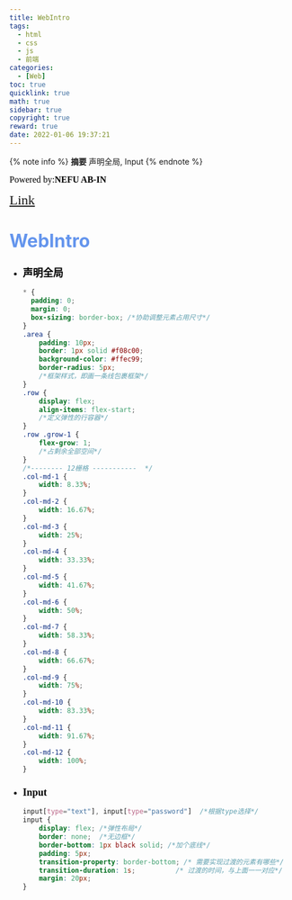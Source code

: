 ```yaml
---
title: WebIntro
tags:
  - html
  - css
  - js
  - 前端
categories:
  - [Web]
toc: true
quicklink: true
math: true
sidebar: true
copyright: true
reward: true
date: 2022-01-06 19:37:21
---
```

{% note info %}
**摘要**
声明全局, Input
{% endnote %}
<!-- more -->
<font color=#000000	size=3 face=楷体>Powered by:**NEFU AB-IN**</font>

<font color=#FFA500 size=5 face=楷体>[Link](https://github.com/bwhyman/web-course)</font>

# <font color=#6495ED size=6 >WebIntro</font>

* ### <font color=#000000 size=4 face=粗体>声明全局</font>

  ```css
  * {
  	padding: 0;
  	margin: 0;
  	box-sizing: border-box; /*协助调整元素占用尺寸*/
  }
  .area {
      padding: 10px;
      border: 1px solid #f08c00;
      background-color: #ffec99;
      border-radius: 5px;
      /*框架样式，即画一条线包裹框架*/
  }
  .row {
      display: flex;
      align-items: flex-start;
      /*定义弹性的行容器*/
  }
  .row .grow-1 {
      flex-grow: 1;
      /*占剩余全部空间*/
  }
  /*-------- 12栅格 -----------  */
  .col-md-1 {
      width: 8.33%;
  }
  .col-md-2 {
      width: 16.67%;
  }
  .col-md-3 {
      width: 25%;
  }
  .col-md-4 {
      width: 33.33%;
  }
  .col-md-5 {
      width: 41.67%;
  }
  .col-md-6 {
      width: 50%;
  }
  .col-md-7 {
      width: 58.33%;
  }
  .col-md-8 {
      width: 66.67%;
  }
  .col-md-9 {
      width: 75%;
  }
  .col-md-10 {
      width: 83.33%;
  }
  .col-md-11 {
      width: 91.67%;
  }
  .col-md-12 {
      width: 100%;
  }
  ```

* ### <font color=#000000 size=4 face=粗体>Input</font>

  ```css
  input[type="text"], input[type="password"]  /*根据type选择*/
  input {
      display: flex; /*弹性布局*/	
      border: none;  /*无边框*/
      border-bottom: 1px black solid; /*加个底线*/
      padding: 5px;
      transition-property: border-bottom; /* 需要实现过渡的元素有哪些*/
      transition-duration: 1s;			/* 过渡的时间，与上面一一对应*/
      margin: 20px;
  }		
  ```
